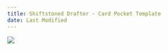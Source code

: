 ```yaml
---
title: Shiftstoned Drafter - Card Pocket Template
date: Last Modified
---
```


<div class="cardPocket">
  <img src="https://cards.eternalwarcry.com/cards/full/Fire_Sigil.png">
</div>
